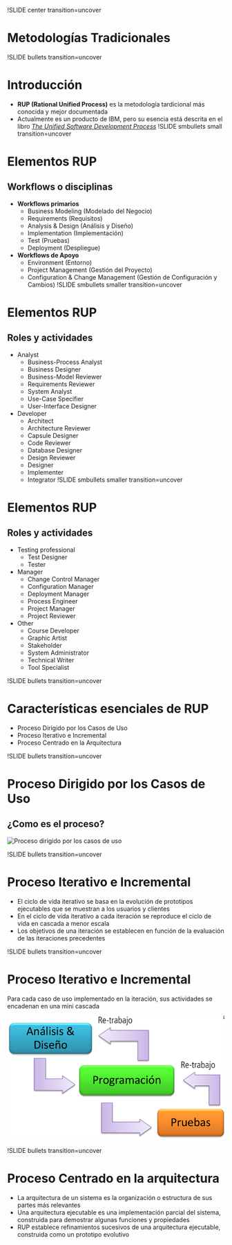 !SLIDE center transition=uncover
# Metodologías Tradicionales
!SLIDE bullets transition=uncover
# Introducción
* **RUP (Rational Unified Process)** es la metodología tardicional más conocida
  y mejor documentada
* Actualmente es un producto de IBM, pero su esencia está descrita en el libro
  *[The Unified Software Development
Process](http://books.google.com.ar/books/about/The_Unified_Software_Development_Process.html?id=p6-KQlg9IVUC&redir_esc=y)* 
!SLIDE smbullets small transition=uncover
# Elementos RUP
## Workflows o disciplinas 
* **Workflows primarios**
  * Business Modeling (Modelado del Negocio)
  * Requirements (Requisitos)
  * Analysis & Design (Análisis y Diseño)
  * Implementation (Implementación)
  * Test (Pruebas)
  * Deployment (Despliegue)
* **Workflows de Apoyo**
  * Environment (Entorno)
  * Project Management (Gestión del Proyecto)
  * Configuration & Change Management (Gestión de
  Configuración y Cambios)
!SLIDE smbullets smaller transition=uncover
# Elementos RUP
## Roles y actividades
* Analyst
  * Business-Process Analyst
  * Business Designer
  * Business-Model Reviewer
  * Requirements Reviewer
  * System Analyst
  * Use-Case Specifier
  * User-Interface Designer
* Developer
  * Architect
  * Architecture Reviewer
  * Capsule Designer
  * Code Reviewer
  * Database Designer
  * Design Reviewer
  * Designer
  * Implementer
  * Integrator
!SLIDE smbullets smaller transition=uncover
# Elementos RUP
## Roles y actividades
* Testing professional
  * Test Designer
  * Tester
* Manager
  * Change Control Manager
  * Configuration Manager
  * Deployment Manager
  * Process Engineer
  * Project Manager
  * Project Reviewer
* Other
  * Course Developer
  * Graphic Artist
  * Stakeholder
  * System Administrator
  * Technical Writer
  * Tool Specialist

!SLIDE bullets transition=uncover
# Características esenciales de RUP
* Proceso Dirigido por los Casos de Uso
* Proceso Iterativo e Incremental
* Proceso Centrado en la Arquitectura

!SLIDE bullets transition=uncover
# Proceso Dirigido por los Casos de Uso
## ¿Como es el proceso?
![Proceso dirigido por los casos de uso](08-rup-casos-de-uso.png)

!SLIDE bullets transition=uncover
# Proceso Iterativo e Incremental
* El ciclo de vida iterativo se basa en la evolución de prototipos ejecutables 
que se muestran a los usuarios y clientes
* En el ciclo de vida iterativo a cada iteración se reproduce el ciclo de vida 
en cascada a menor escala
* Los objetivos de una iteración se establecen en función de la evaluación de 
las iteraciones precedentes

!SLIDE bullets transition=uncover
# Proceso Iterativo e Incremental
Para cada caso de uso implementado en la iteración, sus actividades se encadenan
en una mini cascada

![mini cascada](09-rup-mini-cascada.png)

!SLIDE bullets transition=uncover
# Proceso Centrado en la arquitectura
* La arquitectura de un sistema es la organización o estructura de sus partes más 
relevantes
* Una arquitectura ejecutable es una implementación parcial del sistema, construida 
para demostrar algunas funciones y propiedades
* RUP establece refinamientos sucesivos de una arquitectura ejecutable, construida 
como un prototipo evolutivo

